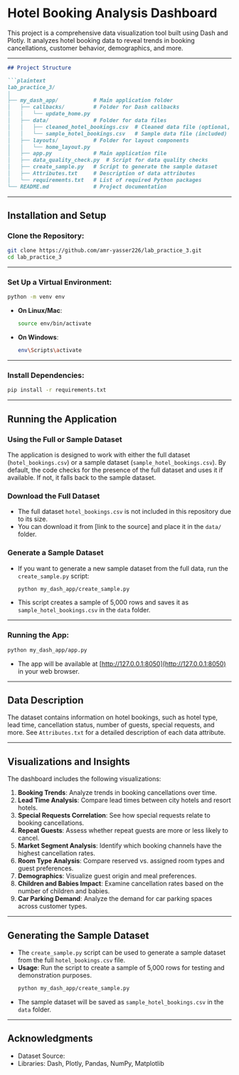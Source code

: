 # Hotel Booking Analysis Dashboard

This project is a comprehensive data visualization tool built using Dash and Plotly. It analyzes hotel booking data to reveal trends in booking cancellations, customer behavior, demographics, and more.

---
```markdown
## Project Structure

```plaintext
lab_practice_3/
│
├── my_dash_app/           # Main application folder
│   ├── callbacks/         # Folder for Dash callbacks
│   │   └── update_home.py
│   ├── data/              # Folder for data files
│   │   ├── cleaned_hotel_bookings.csv  # Cleaned data file (optional, not included)
│   │   └── sample_hotel_bookings.csv   # Sample data file (included)
│   ├── layouts/           # Folder for layout components
│   │   └── home_layout.py
│   ├── app.py             # Main application file
│   ├── data_quality_check.py  # Script for data quality checks
│   ├── create_sample.py   # Script to generate the sample dataset
│   ├── Attributes.txt     # Description of data attributes
│   └── requirements.txt   # List of required Python packages
└── README.md              # Project documentation
```

---

## Installation and Setup

### Clone the Repository:

```bash
git clone https://github.com/amr-yasser226/lab_practice_3.git
cd lab_practice_3
```

---

### Set Up a Virtual Environment:

```bash
python -m venv env
```

- **On Linux/Mac**:
  ```bash
  source env/bin/activate
  ```
- **On Windows**:
  ```bash
  env\Scripts\activate
  ```

---

### Install Dependencies:

```bash
pip install -r requirements.txt
```

---

## Running the Application

### Using the Full or Sample Dataset

The application is designed to work with either the full dataset (`hotel_bookings.csv`) or a sample dataset (`sample_hotel_bookings.csv`). By default, the code checks for the presence of the full dataset and uses it if available. If not, it falls back to the sample dataset.

### Download the Full Dataset

- The full dataset `hotel_bookings.csv` is not included in this repository due to its size.
- You can download it from [link to the source] and place it in the `data/` folder.

### Generate a Sample Dataset

- If you want to generate a new sample dataset from the full data, run the `create_sample.py` script:
  ```bash
  python my_dash_app/create_sample.py
  ```
- This script creates a sample of 5,000 rows and saves it as `sample_hotel_bookings.csv` in the `data` folder.

---

### Running the App:

```bash
python my_dash_app/app.py
```

- The app will be available at [http://127.0.0.1:8050](http://127.0.0.1:8050) in your web browser.

---

## Data Description

The dataset contains information on hotel bookings, such as hotel type, lead time, cancellation status, number of guests, special requests, and more. See `Attributes.txt` for a detailed description of each data attribute.

---

## Visualizations and Insights

The dashboard includes the following visualizations:

1. **Booking Trends**: Analyze trends in booking cancellations over time.
2. **Lead Time Analysis**: Compare lead times between city hotels and resort hotels.
3. **Special Requests Correlation**: See how special requests relate to booking cancellations.
4. **Repeat Guests**: Assess whether repeat guests are more or less likely to cancel.
5. **Market Segment Analysis**: Identify which booking channels have the highest cancellation rates.
6. **Room Type Analysis**: Compare reserved vs. assigned room types and guest preferences.
7. **Demographics**: Visualize guest origin and meal preferences.
8. **Children and Babies Impact**: Examine cancellation rates based on the number of children and babies.
9. **Car Parking Demand**: Analyze the demand for car parking spaces across customer types.

---

## Generating the Sample Dataset

- The `create_sample.py` script can be used to generate a sample dataset from the full `hotel_bookings.csv` file.
- **Usage**: Run the script to create a sample of 5,000 rows for testing and demonstration purposes.
  ```bash
  python my_dash_app/create_sample.py
  ```
- The sample dataset will be saved as `sample_hotel_bookings.csv` in the `data` folder.

---

## Acknowledgments

- Dataset Source:
- Libraries: Dash, Plotly, Pandas, NumPy, Matplotlib
```